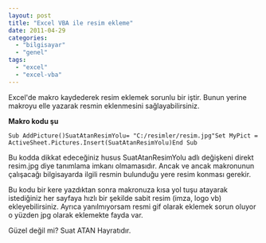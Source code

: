 ```yaml
---
layout: post
title: "Excel VBA ile resim ekleme"
date: 2011-04-29
categories: 
  - "bilgisayar"
  - "genel"
tags: 
  - "excel"
  - "excel-vba"
---
```


Excel'de makro kaydederek resim eklemek sorunlu bir iştir. Bunun yerine makroyu elle yazarak resmin eklenmesini sağlayabilirsiniz.  
  
**Makro kodu şu**  

```
Sub AddPicture()SuatAtanResimYolu= "C:/resimler/resim.jpg"Set MyPict = ActiveSheet.Pictures.Insert(SuatAtanResimYolu)End Sub
```

  
Bu kodda dikkat edeceğiniz husus SuatAtanResimYolu adlı değişkeni direkt resim.jpg diye tanımlama imkanı olmamasıdır. Ancak ve ancak makronunun çalışacağı bilgisayarda ilgili resmin bulunduğu yere resim konması gerekir.  
  
Bu kodu bir kere yazdıktan sonra makronuza kısa yol tuşu atayarak istediğiniz her sayfaya hızlı bir şekilde sabit resim (imza, logo vb) ekleyebilirsiniz. Ayrıca yanılmıyorsam resmi gif olarak eklemek sorun oluyor o yüzden jpg olarak eklemekte fayda var.  
  
Güzel değil mi? Suat ATAN Hayratıdır.
